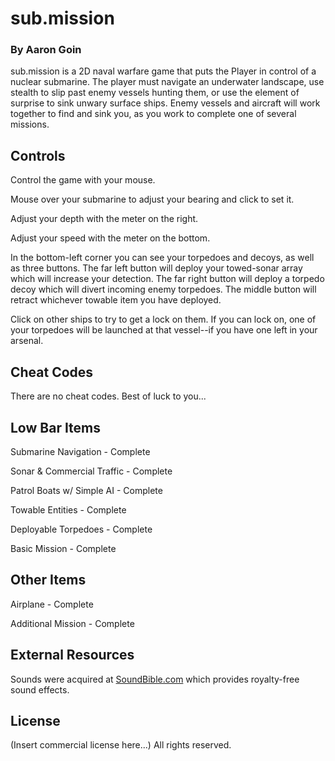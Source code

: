 # sub.mission
### By Aaron Goin

sub.mission is a 2D naval warfare game that puts the Player in control of a nuclear submarine. The player must navigate an underwater landscape, use stealth to slip past enemy vessels hunting them, or use the element of surprise to sink unwary surface ships. Enemy vessels and aircraft will work together to find and sink you, as you work to complete one of several missions.

## Controls

Control the game with your mouse. 

Mouse over your submarine to adjust your bearing and click to set it. 

Adjust your depth with the meter on the right.

Adjust your speed with the meter on the bottom. 

In the bottom-left corner you can see your torpedoes and decoys, as well as three buttons. The far left button will deploy your towed-sonar array which will increase your detection. The far right button will deploy a torpedo decoy which will divert incoming enemy torpedoes. The middle button will retract whichever towable item you have deployed.

Click on other ships to try to get a lock on them. If you can lock on, one of your torpedoes will be launched at that vessel--if you have one left in your arsenal.

## Cheat Codes

There are no cheat codes. Best of luck to you...

## Low Bar Items

Submarine Navigation - Complete

Sonar & Commercial Traffic - Complete

Patrol Boats w/ Simple AI - Complete

Towable Entities - Complete

Deployable Torpedoes - Complete

Basic Mission - Complete

## Other Items

Airplane - Complete

Additional Mission - Complete

## External Resources

Sounds were acquired at [SoundBible.com](http://soundbible.com) which provides royalty-free sound effects.

## License

(Insert commercial license here...) All rights reserved.